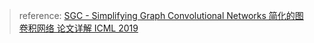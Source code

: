 > reference: [SGC - Simplifying Graph Convolutional Networks 简化的图卷积网络 论文详解 ICML 2019](https://blog.csdn.net/yyl424525/article/details/102576875)


